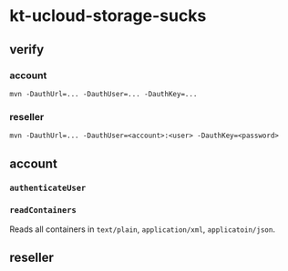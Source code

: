 # kt-ucloud-storage-sucks

## verify
### account
```
mvn -DauthUrl=... -DauthUser=... -DauthKey=...
```
### reseller
```
mvn -DauthUrl=... -DauthUser=<account>:<user> -DauthKey=<password>
```

## account

### `authenticateUser`

### `readContainers`
Reads all containers in `text/plain`, `application/xml`, `applicatoin/json`.

## reseller
